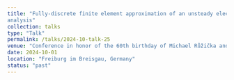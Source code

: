 ```yaml
---
title: "Fully-discrete finite element approximation of an unsteady electro-rheological fluid flow model: a (weak) convergence 
analysis"
collection: talks
type: "Talk"
permalink: /talks/2024-10-talk-25
venue: "Conference in honor of the 60th birthday of Michael Růžička and Guofang Wang"
date: 2024-10-01
location: "Freiburg im Breisgau, Germany"
status: "past"
--- 
```

